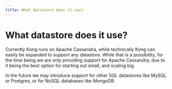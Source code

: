 ```yaml
---
title: What datastore does it use?
---
```


# What datastore does it use?

Currently Kong runs on Apache Cassandra, while technically Kong can easily be expanded to support any datastore. While that is a possibility, for the time being we are only providing support for Apache Cassandra, due to it being the best option for starting out small, and scaling big.

In the future we may introduce support for other SQL datastores like MySQL or Postgres, or for NoSQL databases like MongoDB.